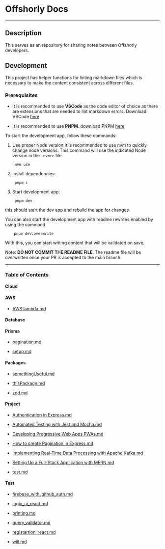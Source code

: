# Offshorly Docs

---

## Description

This serves as an repository for sharing notes between Offshorly developers.

## Development

This project has helper functions for linting markdown files which is necessary to make the content consistent across different files.

### Prerequisites

- It is recommended to use **VSCode** as the code editor of choice as there are extensions that are needed to lint markdown errors. Download VSCode [here](https://code.visualstudio.com/download)

- It is recommended to use **PNPM**. download PNPM [here](https://pnpm.io/installation)

To start the development app, follow these commands:

1. Use proper Node version
    It is recommended to use nvm to quickly change node versions. This command will use the indicated Node version in the `.nvmrc` file.

        nvm use

2. Install dependencies:

        pnpm i

3. Start development app:

        pnpm dev

this should start the dev app and rebuild the app for changes

You can also start the development app with readme rewrites enabled by using the command:

        pnpm dev:overwrite

With this, you can start writing content that will be validated on save.

Note: **DO NOT COMMIT THE README FILE**. The readme file will be overwritten once your PR is accepted to the main branch.

---

### Table of Contents

#### Cloud

#### AWS

- [AWS lambda.md](https://github.com/willoffshorly/offshorly-docs-stg/tree/main/content/Cloud/AWS/AWS%20lambda.md)

#### Database

#### Prisma

- [pagination.md](https://github.com/willoffshorly/offshorly-docs-stg/tree/main/content/Database/Prisma/pagination.md)

- [setup.md](https://github.com/willoffshorly/offshorly-docs-stg/tree/main/content/Database/Prisma/setup.md)

#### Packages

- [somethingUseful.md](https://github.com/willoffshorly/offshorly-docs-stg/tree/main/content/Packages/somethingUseful.md)

- [thisPackage.md](https://github.com/willoffshorly/offshorly-docs-stg/tree/main/content/Packages/thisPackage.md)

- [zod.md](https://github.com/willoffshorly/offshorly-docs-stg/tree/main/content/Packages/zod.md)

#### Project

- [Authentication in Express.md](https://github.com/willoffshorly/offshorly-docs-stg/tree/main/content/Project/Authentication%20in%20Express.md)

- [Automated Testing with Jest and Mocha.md](https://github.com/willoffshorly/offshorly-docs-stg/tree/main/content/Project/Automated%20Testing%20with%20Jest%20and%20Mocha.md)

- [Developing Progressive Web Apps PWAs.md](https://github.com/willoffshorly/offshorly-docs-stg/tree/main/content/Project/Developing%20Progressive%20Web%20Apps%20PWAs.md)

- [How to create Pagination in Express.md](https://github.com/willoffshorly/offshorly-docs-stg/tree/main/content/Project/How%20to%20create%20Pagination%20in%20Express.md)

- [Implementing Real-Time Data Processing with Apache Kafka.md](https://github.com/willoffshorly/offshorly-docs-stg/tree/main/content/Project/Implementing%20Real-Time%20Data%20Processing%20with%20Apache%20Kafka.md)

- [Setting Up a Full-Stack Application with MERN.md](https://github.com/willoffshorly/offshorly-docs-stg/tree/main/content/Project/Setting%20Up%20a%20Full-Stack%20Application%20with%20MERN.md)

- [test.md](https://github.com/willoffshorly/offshorly-docs-stg/tree/main/content/Project/test.md)

#### Test

- [firebase_with_github_auth.md](https://github.com/willoffshorly/offshorly-docs-stg/tree/main/content/Test/firebase_with_github_auth.md)

- [login_ui_react.md](https://github.com/willoffshorly/offshorly-docs-stg/tree/main/content/Test/login_ui_react.md)

- [printing.md](https://github.com/willoffshorly/offshorly-docs-stg/tree/main/content/Test/printing.md)

- [query_validator.md](https://github.com/willoffshorly/offshorly-docs-stg/tree/main/content/Test/query_validator.md)

- [registartion_react.md](https://github.com/willoffshorly/offshorly-docs-stg/tree/main/content/Test/registartion_react.md)

- [will.md](https://github.com/willoffshorly/offshorly-docs-stg/tree/main/content/Test/will.md)
  